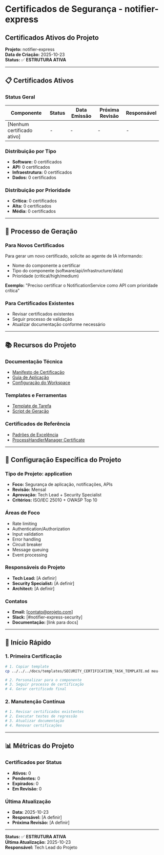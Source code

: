 # Certificados de Segurança - notifier-express
## Certificados Ativos do Projeto

**Projeto:** notifier-express  
**Data de Criação:** 2025-10-23  
**Status:** ✅ **ESTRUTURA ATIVA**

---

## 📋 **Certificados Ativos**

### **Status Geral**
| Componente | Status | Data Emissão | Próxima Revisão | Responsável |
|------------|--------|--------------|-----------------|-------------|
| [Nenhum certificado ativo] | - | - | - | - |

### **Distribuição por Tipo**
- **Software:** 0 certificados
- **API:** 0 certificados
- **Infraestrutura:** 0 certificados
- **Dados:** 0 certificados

### **Distribuição por Prioridade**
- **Crítica:** 0 certificados
- **Alta:** 0 certificados
- **Média:** 0 certificados

---

## 🔄 **Processo de Geração**

### **Para Novos Certificados**
Para gerar um novo certificado, solicite ao agente de IA informando:
- Nome do componente a certificar
- Tipo do componente (software/api/infrastructure/data)
- Prioridade (critical/high/medium)

**Exemplo:** "Preciso certificar o NotificationService como API com prioridade crítica"

### **Para Certificados Existentes**
- Revisar certificados existentes
- Seguir processo de validação
- Atualizar documentação conforme necessário

---

## 📚 **Recursos do Projeto**

### **Documentação Técnica**
- [Manifesto de Certificação](../../../docs/standards/SECURITY_CERTIFICATION_MANIFESTO.md)
- [Guia de Aplicação](../../../docs/standards/SECURITY_CERTIFICATION_GUIDE.md)
- [Configuração do Workspace](../../../docs/standards/certification-config.json)

### **Templates e Ferramentas**
- [Template de Tarefa](../../../docs/templates/SECURITY_CERTIFICATION_TASK_TEMPLATE.md)
- [Script de Geração](../../../../scripts/generate-security-certification.sh)

### **Certificados de Referência**
- [Padrões de Excelência](../../../docs/certificates/reference/README.md)
- [ProcessHandlerManager Certificate](../../../docs/certificates/reference/SINGLETON_SAFETY_CERTIFICATE.md)

---

## 🎯 **Configuração Específica do Projeto**

### **Tipo de Projeto: application**
- **Foco:** Segurança de aplicação, notificações, APIs
- **Revisão:** Mensal
- **Aprovação:** Tech Lead + Security Specialist
- **Critérios:** ISO/IEC 25010 + OWASP Top 10

### **Áreas de Foco**
- Rate limiting
- Authentication/Authorization
- Input validation
- Error handling
- Circuit breaker
- Message queuing
- Event processing

### **Responsáveis do Projeto**
- **Tech Lead:** [A definir]
- **Security Specialist:** [A definir]
- **Architect:** [A definir]

### **Contatos**
- **Email:** [contato@projeto.com]
- **Slack:** [#notifier-express-security]
- **Documentação:** [link para docs]

---

## 🚀 **Início Rápido**

### **1. Primeira Certificação**
```bash
# 1. Copiar template
cp ../../../docs/templates/SECURITY_CERTIFICATION_TASK_TEMPLATE.md meu-componente_TASK.md

# 2. Personalizar para o componente
# 3. Seguir processo de certificação
# 4. Gerar certificado final
```

### **2. Manutenção Contínua**
```bash
# 1. Revisar certificados existentes
# 2. Executar testes de regressão
# 3. Atualizar documentação
# 4. Renovar certificações
```

---

## 📊 **Métricas do Projeto**

### **Certificados por Status**
- **Ativos:** 0
- **Pendentes:** 0
- **Expirados:** 0
- **Em Revisão:** 0

### **Última Atualização**
- **Data:** 2025-10-23
- **Responsável:** [A definir]
- **Próxima Revisão:** [A definir]

---

**Status:** ✅ **ESTRUTURA ATIVA**  
**Última Atualização:** 2025-10-23  
**Responsável:** Tech Lead do Projeto
